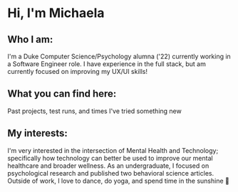 # Hi, I'm Michaela
## Who I am:
I'm a Duke Computer Science/Psychology alumna ('22)  currently working in a Software Engineer role. I have experience in the full stack, but am currently focused on improving my UX/UI skills!
## What you can find here:
Past projects, test runs, and times I've tried something new
## My interests:
I'm very interested in the intersection of Mental Health and Technology; specifically how technology can better be used to improve our mental healthcare and broader wellness.
As an undergraduate, I focused on psychological research and published two behavioral science articles. Outside of work, I love to dance, do yoga, and spend time in the sunshine 🌄
